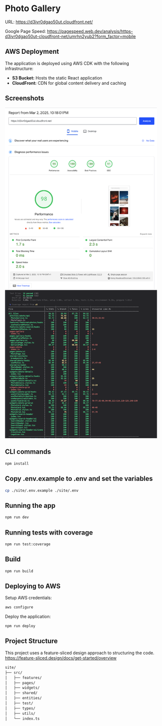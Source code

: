 # Photo Gallery

URL: https://d3ivr0dgao50ut.cloudfront.net/

Google Page Speed: https://pagespeed.web.dev/analysis/https-d3ivr0dgao50ut-cloudfront-net/umrhn2yub2?form_factor=mobile

## AWS Deployment

The application is deployed using AWS CDK with the following infrastructure:

- **S3 Bucket:** Hosts the static React application
- **CloudFront:** CDN for global content delivery and caching

## Screenshots

![Google Page Speed](./screenshots/page-speed-insights.png)
![Test coverage](./screenshots/coverage.png)

## CLI commands

```bash
npm install
```

## Copy .env.example to .env and set the variables

```bash
cp ./site/.env.example ./site/.env
```

## Running the app

```bash
npm run dev
```

## Running tests with coverage

```bash
npm run test:coverage
```

## Build

```bash
npm run build
```

## Deploying to AWS

Setup AWS credentials:

```bash
aws configure
```

Deploy the application:

```bash
npm run deploy
```

## Project Structure

This project uses a feature-sliced design approach to structuring the code.
https://feature-sliced.design/docs/get-started/overview

```bash
site/
├── src/
│   ├── features/
│   ├── pages/
│   ├── widgets/
│   ├── shared/
│   ├── entities/
│   ├── test/
│   ├── types/
│   ├── utils/
│   └── index.ts
```

